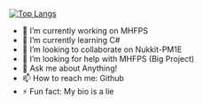 [![Top Langs](https://github-readme-stats.vercel.app/api/top-langs/?username=Zekiah-A&layout=compact)](https://github.com/anuraghazra/github-readme-stats)

- 🔭 I’m currently working on MHFPS
- 🌱 I’m currently learning C#
- 👯 I’m looking to collaborate on Nukkit-PM1E
- 🤔 I’m looking for help with MHFPS (Big Project)
- 💬 Ask me about Anything!
- 📫 How to reach me: Github
- ⚡ Fun fact: My bio is a lie
